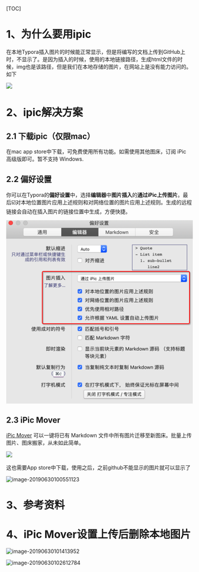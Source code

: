 [TOC]

# 1、为什么要用ipic

在本地Typora插入图片的时候能正常显示，但是将编写的文档上传到GitHub上时，不显示了。是因为插入的时候，使用的本地链接路径，生成html文件的时候，img也是该路径，但是我们在本地存储的图片，在网站上是没有能力访问的。如下

![](http://ww2.sinaimg.cn/large/006tNc79ly1g4ixv99g4hj30kb0g1myo.jpg)

# 2、ipic解决方案

## 2.1 下载ipic（仅限mac）

在mac app store中下载，可免费使用所有功能。如需使用其他图床，订阅 iPic 高级版即可。暂不支持 Windows.

## 2.2 偏好设置

你可以在Typora的**偏好设置**中，选择**编辑器**中**图片插入**的**通过iPic上传图片**。最后☑️对本地位置图片应用上述规则和对网络位置的图片应用上述规则。生成的远程链接会自动在插入图片的链接位置中生成，方便快捷。

![image-20190630100106097](image-20190630100106097.png)

## 2.3 iPic Mover

[iPic Mover](https://itunes.apple.com/cn/app/id1183822957?ls=1&mt=12) 可以一键将已有 Markdown 文件中所有图片迁移至新图床。批量上传图片、图床搬家，从未如此简单。

![](https://ps-hz.toolinbox.net/006y8lVagw1fajaszqardg30ia0bc4cp.gif)

这也需要App store中下载，使用之后，之前github不能显示的图片就可以显示了

![image-20190630100551123](http://ww4.sinaimg.cn/large/006tNc79ly1g4iyw35920j30pe0hiamz.jpg)

# 3、参考资料

[iPic - Markdown 图床、文件上传工具]: https://toolinbox.net/iPic/	"参考"

# 4、iPic Mover设置上传后删除本地图片



![image-20190630101413952](http://ww1.sinaimg.cn/large/006tNc79ly1g4iytyj3j1j30jy0dwaaj.jpg)



![image-20190630102612784](http://ww2.sinaimg.cn/large/006tNc79ly1g4iz2wtlfwj30e40e10vf.jpg)



